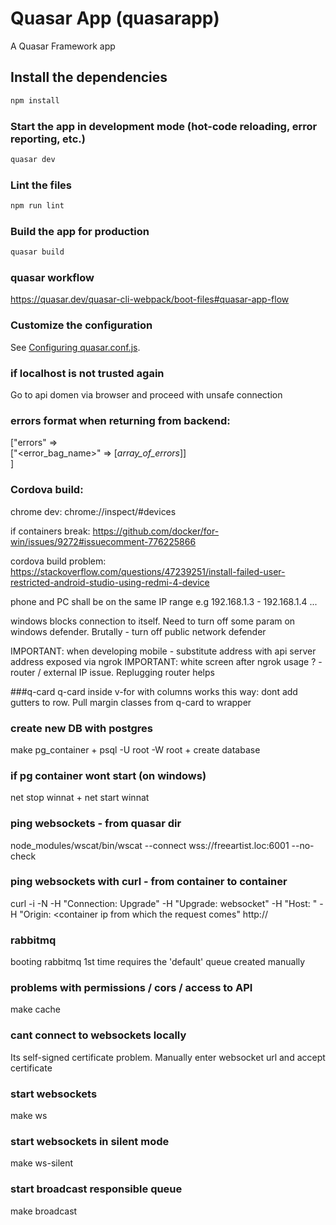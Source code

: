 # Quasar App (quasarapp)

A Quasar Framework app

## Install the dependencies
```bash
npm install
```

### Start the app in development mode (hot-code reloading, error reporting, etc.)
```bash
quasar dev
```

### Lint the files
```bash
npm run lint
```

### Build the app for production
```bash
quasar build
```

### quasar workflow
https://quasar.dev/quasar-cli-webpack/boot-files#quasar-app-flow


### Customize the configuration
See [Configuring quasar.conf.js](https://quasar.dev/quasar-cli/quasar-conf-js).

### if localhost is not trusted again
Go to api domen via browser and proceed with unsafe connection

### errors format when returning from backend:
["errors" => <br/> ["<error_bag_name>" => [*array_of_errors*]] <br/>]

### Cordova build:
chrome dev:
chrome://inspect/#devices

if containers break:
https://github.com/docker/for-win/issues/9272#issuecomment-776225866

cordova build problem:
https://stackoverflow.com/questions/47239251/install-failed-user-restricted-android-studio-using-redmi-4-device

phone and PC shall be on the same IP range e.g 192.168.1.3 - 192.168.1.4 ...

windows blocks connection to itself. Need to turn off some param on windows defender. Brutally - turn off public network defender

IMPORTANT: when developing mobile - substitute address with api server address exposed via ngrok
IMPORTANT: white screen after ngrok usage ? - router / external IP issue. Replugging router helps

###q-card
q-card inside v-for with columns works this way: 
dont add gutters to row. 
Pull margin classes from q-card to wrapper

### create new DB with postgres
make pg_container + psql -U root -W root + create database <name>

### if pg container wont start (on windows)
net stop winnat + net start winnat

### ping websockets - from quasar dir
node_modules/wscat/bin/wscat --connect wss://freeartist.loc:6001 --no-check

### ping websockets with curl - from container to container
curl -i -N -H "Connection: Upgrade" -H "Upgrade: websocket" -H "Host: <ws host ip>" -H "Origin: <container ip from which the request comes" http://<ws host ip>

### rabbitmq
booting rabbitmq 1st time requires the 'default' queue created manually

### problems with permissions / cors / access to API
make cache

### cant connect to websockets locally
Its self-signed certificate problem. Manually enter websocket url and accept certificate

### start websockets
make ws

### start websockets in silent mode
make ws-silent

### start broadcast responsible queue
make broadcast